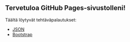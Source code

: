 ## Tervetuloa GitHub Pages-sivustolleni!
Täältä löytyvät tehtäväpalautukset:

 - [JSON](dist)
 - [Bootstrap](github-pages.bootstrap)
